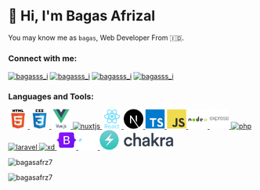 # 👋 Hi, I'm Bagas Afrizal

You may know me as `bagas`, Web Developer From 🇮🇩.

### Connect with me:

<p align="left">
<a href="https://bagasafrizal.com" target="blank"><img align="center" src="https://img.icons8.com/ios/50/000000/domain.png" alt="bagasss_i" height="50" width="50" /></a>
<a href="https://twitter.com/bagasss_i" target="blank"><img align="center" src="https://raw.githubusercontent.com/rahuldkjain/github-profile-readme-generator/master/src/images/icons/Social/twitter.svg" alt="bagasss_i" height="30" width="40" /></a>
<a href="https://instagram.com/bagasafrizall/" target="blank"><img align="center" src="https://raw.githubusercontent.com/rahuldkjain/github-profile-readme-generator/master/src/images/icons/Social/instagram.svg" alt="bagasss_i" height="30" width="40" /></a>
<a href="https://www.linkedin.com/in/bagas-afrizal/" target="blank"><img align="center" src="https://github.com/rahuldkjain/github-profile-readme-generator/blob/master/src/images/icons/Social/linked-in-alt.svg" alt="bagasss_i" height="30" width="40" /></a>
</p>

<h3 align="left">Languages and Tools:</h3>
<p align="left">
    <a href="https://www.w3.org/html/" target="_blank"> <img src="https://raw.githubusercontent.com/devicons/devicon/master/icons/html5/html5-original-wordmark.svg" alt="html5" width="40" height="40"/> </a>
    <a href="https://www.w3schools.com/css/" target="_blank"> <img src="https://raw.githubusercontent.com/devicons/devicon/master/icons/css3/css3-original-wordmark.svg" alt="css3" width="40" height="40"/> </a>
    <a href="https://vuejs.org/" target="_blank"> <img src="https://raw.githubusercontent.com/devicons/devicon/master/icons/vuejs/vuejs-original-wordmark.svg" alt="vuejs" width="40" height="40"/> </a>
    <a href="https://nuxtjs.org/" target="_blank"> <img src="https://www.vectorlogo.zone/logos/nuxtjs/nuxtjs-icon.svg" alt="nuxtjs" width="40" height="40"/> </a>
    <a href="https://reactjs.org/" target="_blank"> <img src="https://raw.githubusercontent.com/devicons/devicon/master/icons/react/react-original-wordmark.svg" alt="react" width="40" height="40"/> </a>
    <a href="https://nextjs.org/" target="_blank"> <img src="https://raw.githubusercontent.com/devicons/devicon/1119b9f84c0290e0f0b38982099a2bd027a48bf1/icons/nextjs/nextjs-original.svg" alt="nextjs" width="40" height="40"/> </a>
    <a href="https://www.typescriptlang.org/" target="_blank"> <img src="https://raw.githubusercontent.com/devicons/devicon/1119b9f84c0290e0f0b38982099a2bd027a48bf1/icons/typescript/typescript-original.svg" alt="typescript" width="40" height="40"/> </a>
    <a href="https://www.javascript.com/" target="_blank"> <img src="https://raw.githubusercontent.com/devicons/devicon/master/icons/javascript/javascript-original.svg" alt="javascript" width="40" height="40"/> </a>
    <a href="https://nodejs.org" target="_blank"> <img src="https://raw.githubusercontent.com/devicons/devicon/master/icons/nodejs/nodejs-original-wordmark.svg" alt="nodejs" width="40" height="40"/> </a>
    <a href="https://expressjs.com" target="_blank"> <img src="https://raw.githubusercontent.com/devicons/devicon/master/icons/express/express-original-wordmark.svg" alt="express" width="40" height="40"/> </a>
    <a href="https://www.php.net/" target="_blank"> <img src="https://github.com/rahuldkjain/github-profile-readme-generator/blob/master/src/images/icons/ProgrammingLanguages/php.svg" alt="php" width="40" height="40"/> </a>
    <a href="https://laravel.com/" target="_blank"> <img src="https://github.com/rahuldkjain/github-profile-readme-generator/blob/master/src/images/icons/Framework/laravel.svg" alt="laravel" width="40" height="40"/> </a>
    <a href="https://www.adobe.com/products/xd.html" target="_blank"> <img src="https://cdn.worldvectorlogo.com/logos/adobe-xd.svg" alt="xd" width="40" height="40"/> </a>
    <a href="https://getbootstrap.com/" target="_blank"> <img src="https://raw.githubusercontent.com/devicons/devicon/1119b9f84c0290e0f0b38982099a2bd027a48bf1/icons/bootstrap/bootstrap-original.svg" alt="bootstrap" width="40" height="40"/> </a>
    <a href="https://tailwindcss.com/" target="_blank"> <img src="https://raw.githubusercontent.com/devicons/devicon/1119b9f84c0290e0f0b38982099a2bd027a48bf1/icons/tailwindcss/tailwindcss-original-wordmark.svg" alt="tailwindcss" width="40" height="40"/> </a>
    <a href="https://chakra-ui.com/" target="_blank"> <img src="https://raw.githubusercontent.com/chakra-ui/chakra-ui/main/media/logo-colored@2x.png?raw=true" alt="chakra-ui" width="150" height="40"/> </a>
  </p>

<p><img src="https://github-readme-stats.vercel.app/api?username=bagasafrz7&show_icons=true&theme=nightowl&locale=en&count_private=true&include_all_commits=true" alt="bagasafrz7" /></p>

<p><img align="left" src="https://github-readme-stats.vercel.app/api/top-langs?username=bagasafrz7&show_icons=true&locale=en&layout=compact&theme=nightowl" alt="bagasafrz7" /></p>
